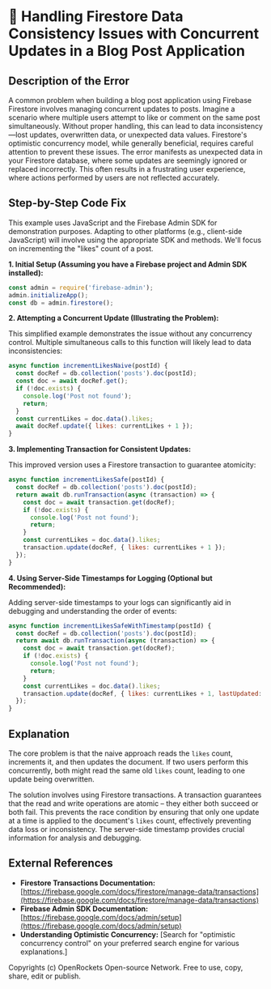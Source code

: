 # 🐞 Handling Firestore Data Consistency Issues with Concurrent Updates in a Blog Post Application


## Description of the Error

A common problem when building a blog post application using Firebase Firestore involves managing concurrent updates to posts.  Imagine a scenario where multiple users attempt to like or comment on the same post simultaneously.  Without proper handling, this can lead to data inconsistency—lost updates, overwritten data, or unexpected data values. Firestore's optimistic concurrency model, while generally beneficial, requires careful attention to prevent these issues.  The error manifests as unexpected data in your Firestore database, where some updates are seemingly ignored or replaced incorrectly.  This often results in a frustrating user experience, where actions performed by users are not reflected accurately.


## Step-by-Step Code Fix

This example uses JavaScript and the Firebase Admin SDK for demonstration purposes.  Adapting to other platforms (e.g., client-side JavaScript) will involve using the appropriate SDK and methods.  We'll focus on incrementing the "likes" count of a post.

**1.  Initial Setup (Assuming you have a Firebase project and Admin SDK installed):**

```javascript
const admin = require('firebase-admin');
admin.initializeApp();
const db = admin.firestore();
```

**2.  Attempting a Concurrent Update (Illustrating the Problem):**

This simplified example demonstrates the issue without any concurrency control.  Multiple simultaneous calls to this function will likely lead to data inconsistencies:


```javascript
async function incrementLikesNaive(postId) {
  const docRef = db.collection('posts').doc(postId);
  const doc = await docRef.get();
  if (!doc.exists) {
    console.log('Post not found');
    return;
  }
  const currentLikes = doc.data().likes;
  await docRef.update({ likes: currentLikes + 1 });
}
```

**3.  Implementing Transaction for Consistent Updates:**

This improved version uses a Firestore transaction to guarantee atomicity:

```javascript
async function incrementLikesSafe(postId) {
  const docRef = db.collection('posts').doc(postId);
  return await db.runTransaction(async (transaction) => {
    const doc = await transaction.get(docRef);
    if (!doc.exists) {
      console.log('Post not found');
      return;
    }
    const currentLikes = doc.data().likes;
    transaction.update(docRef, { likes: currentLikes + 1 });
  });
}
```

**4.  Using Server-Side Timestamps for Logging (Optional but Recommended):**

Adding server-side timestamps to your logs can significantly aid in debugging and understanding the order of events:

```javascript
async function incrementLikesSafeWithTimestamp(postId) {
  const docRef = db.collection('posts').doc(postId);
  return await db.runTransaction(async (transaction) => {
    const doc = await transaction.get(docRef);
    if (!doc.exists) {
      console.log('Post not found');
      return;
    }
    const currentLikes = doc.data().likes;
    transaction.update(docRef, { likes: currentLikes + 1, lastUpdated: admin.firestore.FieldValue.serverTimestamp() });
  });
}
```


## Explanation

The core problem is that the naive approach reads the `likes` count, increments it, and then updates the document.  If two users perform this concurrently, both might read the same old `likes` count, leading to one update being overwritten.

The solution involves using Firestore transactions.  A transaction guarantees that the read and write operations are atomic – they either both succeed or both fail. This prevents the race condition by ensuring that only one update at a time is applied to the document's `likes` count, effectively preventing data loss or inconsistency.  The server-side timestamp provides crucial information for analysis and debugging.

## External References

* **Firestore Transactions Documentation:** [https://firebase.google.com/docs/firestore/manage-data/transactions](https://firebase.google.com/docs/firestore/manage-data/transactions)
* **Firebase Admin SDK Documentation:** [https://firebase.google.com/docs/admin/setup](https://firebase.google.com/docs/admin/setup)
* **Understanding Optimistic Concurrency:** [Search for "optimistic concurrency control" on your preferred search engine for various explanations.]


Copyrights (c) OpenRockets Open-source Network. Free to use, copy, share, edit or publish.

